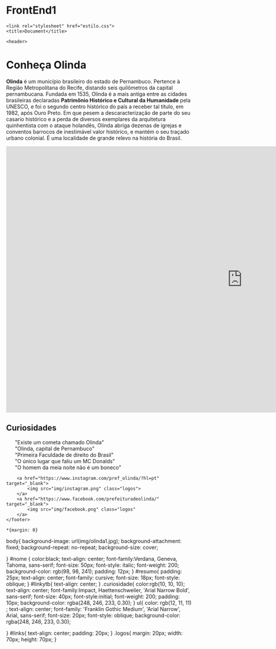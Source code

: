 # FrontEnd1
<!DOCTYPE html>
<html lang="en">
<head>
    <meta charset="UTF-8">
    <meta http-equiv="X-UA-Compatible" content="IE=edge">
    <meta name="viewport" content="width=device-width, initial-scale=1.0">
    
    <link rel="stylesheet" href="estilo.css">
    <title>Document</title>
</head>

<body>

    <header>
<h1 id= "nome">Conheça Olinda</h1>
<p id= resumo>
   <strong>Olinda</strong> é um município brasileiro do estado de Pernambuco.
    Pertence à Região Metropolitana do Recife, distando seis quilômetros da capital
    pernambucana.
Fundada em 1535, Olinda é a mais antiga entre as cidades brasileiras
declaradas <strong>Patrimônio Histórico e Cultural da Humanidade</strong> pela UNESCO,
e foi o segundo centro histórico do país a receber tal título, em 1982,
após Ouro Preto. Em que pesem a descaracterização de parte do seu casario
histórico e a perda de diversos exemplares da arquitetura quinhentista com
o ataque holandês, Olinda abriga dezenas de igrejas e conventos barrocos de
inestimável valor histórico, e mantém o seu traçado urbano colonial.
É uma localidade de grande relevo na história do Brasil.
</p>
    </header>
    <main id= "linkytb">
        <iframe width="1280" height="720" src="https://www.youtube.com/embed/PxkkNQEbeMo" title="YouTube video player" frameborder="0" allow="accelerometer; autoplay; clipboard-write; encrypted-media; gyroscope; picture-in-picture" allowfullscreen></iframe>
    <h2 class="curiosidade">Curiosidades</h2>
    <ul style="list-style: none;">
        <li>"Existe um cometa chamado Olinda"</li>
        <li>"Olinda, capital de Pernambuco"</li>
        <li>"Primeira Faculdade de direito do Brasil"</li>
        <li>"O único lugar que faliu um MC Donalds"</li>
        <li>"O homem da meia noite não é um boneco"</li>
    </ul>
    </main>
    <footer id= "links">

        <a href="https://www.instagram.com/pref_olinda/?hl=pt" target="_blank">
            <img src="img/instagram.png" class="logos">
        </a>
        <a href="https://www.facebook.com/prefeituradeolinda/" target="_blank">
            <img src="img/facebook.png" class="logos"
        </a>
    </footer>
</body>
</html>
    
    *{margin: 0}

body{
    background-image: url(img/olinda1.jpg);
    background-attachment: fixed;
    background-repeat: no-repeat;
    background-size: cover;

}
#nome {
    color:black;
    text-align: center;
    font-family:Verdana, Geneva, Tahoma, sans-serif;
    font-size: 50px;
    font-style: italic;
    font-weight: 200;
    background-color: rgb(98, 98, 241);
    padding: 12px;
} 
#resumo{
    padding: 25px;
    text-align: center;
    font-family: cursive;
    font-size: 18px;
    font-style: oblique;
}
#linkytb{
    text-align: center;
}
.curiosidade{
    color:rgb(10, 10, 10);
    text-align: center;
    font-family:Impact, Haettenschweiler, 'Arial Narrow Bold', sans-serif;
    font-size: 40px;
    font-style:initial;
    font-weight: 200;
    padding: 10px;
    background-color: rgba(248, 246, 233, 0.30);
}
ul{
    color: rgb(12, 11, 11) ;
    text-align: center;
    font-family: 'Franklin Gothic Medium', 'Arial Narrow', Arial, sans-serif;
    font-size: 20px;
    font-style: oblique;
    background-color: rgba(248, 246, 233, 0.30);

}
#links{
    text-align: center;
    padding: 20px;
}
.logos{
margin: 20px;
width: 70px;
height: 70px;
}
